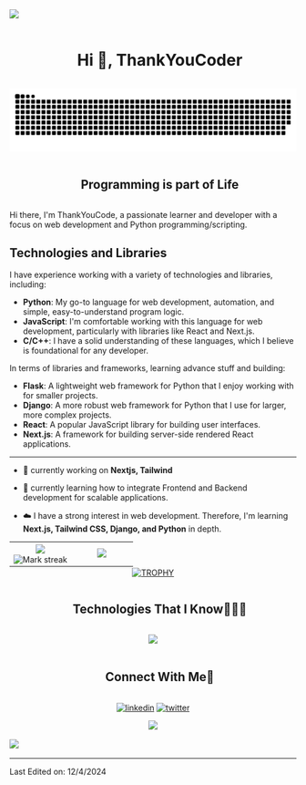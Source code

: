 <!--horizontal divider(gradiant)-->
<img src="https://user-images.githubusercontent.com/73097560/115834477-dbab4500-a447-11eb-908a-139a6edaec5c.gif">
<!--h1 without bottom border-->
<div id="user-content-toc">

  <ul align="center">
    <summary>
      <h1 style="display: inline-block">Hi 👋, ThankYouCoder</h1>
    </summary>
  </ul>

</div>

<!--- snake -->
<div align="center">

<img src="resources/img/grid-snake.svg" alt="snake" /></a>

</div>

<!--h2 without bottom border-->
<div id="user-content-toc">

  <ul align="center">
    <summary>
      <h2 style="display: inline-block">Programming is part of Life</h2>
    </summary>
  </ul>

</div>
<!--Intro start-->

Hi there, I'm ThankYouCode, a passionate learner and developer with a focus on web development and Python
programming/scripting.

## Technologies and Libraries

I have experience working with a variety of technologies and libraries, including:

- **Python**: My go-to language for web development, automation, and simple, easy-to-understand program logic.
- **JavaScript**: I'm comfortable working with this language for web development, particularly with libraries like React
  and Next.js.
- **C/C++**: I have a solid understanding of these languages, which I believe is foundational for any developer.

In terms of libraries and frameworks, learning advance stuff and building:

- **Flask**: A lightweight web framework for Python that I enjoy working with for smaller projects.
- **Django**: A more robust web framework for Python that I use for larger, more complex projects.
- **React**: A popular JavaScript library for building user interfaces.
- **Next.js**: A framework for building server-side rendered React applications.

---

- 🔭 currently working on **Nextjs, Tailwind**

- 🌱 currently learning how to integrate Frontend and Backend development for scalable applications.

- ☁️ I have a strong interest in web development. Therefore, I'm learning **Next.js, Tailwind CSS, Django, and Python**
in depth.
<!--Intro end-->

<!--- stats & Trophy (start) -->
<p align="center">
  <!--- stats (start) -->
  <style>
    .center-table {
      width: 100%;
      margin: auto;
    }

    .no-border {
      border-style: none;
    }

  </style>

<table class="center-table">
  <tr>
    <td class="no-border" width="50%" align="center">
      <img align="center"
        src="https://github-readme-stats.vercel.app/api?username=thankyoucode&theme=dark&show_icons=true&count_private=true" />
      <br>
      <img align="center" title="🔥 Get streak stats for your profile at git.io/streak-stats" alt="Mark streak"
        src="https://github-readme-streak-stats.herokuapp.com/?user=thankyoucode&theme=dark&hide_border=false" />
    </td>
    <td class="no-border" width="50%" align="center">
      <img align="centewith width="100%"
        src="https://github-readme-stats.anuraghazra1.vercel.app/api/top-langs/?username=thankyoucode&theme=dark&hide_border=false&no-bg=true&no-frame=true&langs_count=10" />
    </td>
  </tr>
</table>
<!--- stats (end) -->

<!--- trophy (start) -->
<div align=center>

  <a href="https://github.com/ryo-ma/github-profile-trophy" title="Go to Source">
    <img align="center" withdth=84%
      src="https://github-profile-trophy.vercel.app/?username=thankyoucode&theme=radical&row=1&column=7&margin-h=15&margin-w=5&no-bg=true"
      alt="TROPHY" />
  </a>

</div>
<!--- trophy (start) -->
</p>
<!--- stats (end) -->

<!--h1 without bottom border-->
<div id="user-content-toc">

  <ul align="center">
    <summary>
      <h2 style="display: inline-block">Technologies That I Know👨🏻‍💻</h2>
    </summary>
  </ul>

</div>
<!--tech stack icons-->
<p align="center">

  <a href="https://skillicons.dev">
    <img
      src="https://skillicons.dev/icons?i=git,cpp,css,github,html,js,linux,md,mysql,nextjs,py,react,tailwind,ts,vscode&perline=14" />
  </a>

</p>

<!-- Connect with me -->
<!--h2 without bottom border-->
<div id="user-content-toc">

  <ul align="center">
    <summary>
      <h2 style="display: inline-block">Connect With Me🤝</h2>
    </summary>
  </ul>

</div>

<!--icons and links-->
<p align="center">
  <a href="https://www.linkedin.com/in/thankyoucode/" target="blank"><img align="center"
      src="https://user-images.githubusercontent.com/88904952/234979284-68c11d7f-1acc-4f0c-ac78-044e1037d7b0.png"
      alt="linkedin" height="50" width="50" /></a>
  <a href="https://twitter.com/thankyoucode" target="blank"><img align="center"
      src="https://user-images.githubusercontent.com/88904952/234980676-61bfb021-ecc8-48f7-88e6-34c1b06c4a58.png"
      alt="twitter" height="50" width="50" /></a>

  <!-- not yet -->
  <!-- <a href="https://www.instagram.com/ThankYouCode.jangir.1010/" target="blank"><img align="center"
      src="https://user-images.githubusercontent.com/88904952/234981169-2dd1e58f-4b7e-468c-8213-034ba62156c3.png"
      alt="instagram" height="50" width="50" /></a>
  <a href="https://thankyoucode.hashnode.dev/" target="blank"><img align="center"
      src="https://user-images.githubusercontent.com/88904952/234982196-562aea17-5532-4550-8c08-1c7cb994a541.png"
      alt="hashnode" height="50" width="50" /></a>
  <a href="https://discordapp.com/users/957722095381540874" target="blank"><img align="center"
      src="https://user-images.githubusercontent.com/88904952/234982627-019fd336-6248-453c-9b05-97c13fd1d207.png"
      alt="discord" height="50" width="50" /></a> -->

</p>

<!--profile visit count-->
<div align="center">

[![](https://visitcount.itsvg.in/api?id=thankyoucode&icon=3&color=6)](https://visitcount.itsvg.in)

</div>

<!--horizontal divider(gradiant)-->
<img src="https://user-images.githubusercontent.com/73097560/115834477-dbab4500-a447-11eb-908a-139a6edaec5c.gif">

---

Last Edited on: 12/4/2024
